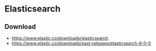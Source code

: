 # Elasticsearch

## Download

- https://www.elastic.co/downloads/elasticsearch
- https://www.elastic.co/downloads/past-releases/elasticsearch-9-0-0
